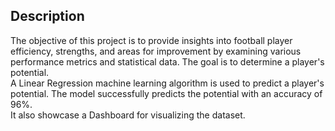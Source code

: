 ## Description
The objective of this project is to provide insights into football player efficiency, strengths, and areas for improvement by examining various performance metrics and statistical data. The goal is to determine a player's potential.<br>
A Linear Regression machine learning algorithm is used to predict a player's potential. The model successfully predicts the potential with an accuracy of 96%.<br>
It also showcase a Dashboard for visualizing the dataset.
